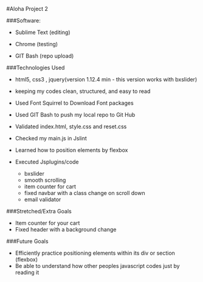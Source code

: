 #Aloha Project 2



###Software:
	
- Sublime Text (editing)
	
- Chrome (testing)
	
- GIT Bash (repo upload)



###Technologies Used
	
- html5, css3
, jquery(version 1.12.4 min - this version works with bxslider)
- keeping my codes clean, structured, and easy to read
	
- Used Font Squirrel to Download Font packages
	
- Used GIT Bash to push my local repo to Git Hub
	
- Validated index.html, style.css and reset.css

- Checked my main.js in Jslint
- Learned how to position elements by flexbox
- Executed Jsplugins/code
	- bxslider
	- smooth scrolling
	- item counter for cart
	- fixed navbar with a class change on scroll down
	- email validator

###Stretched/Extra Goals
	
- Item counter for your cart
- Fixed header with a background change

###Future Goals
	
- Efficiently practice positioning elements within its div or section
(flexbox)
- Be able to understand how other peoples javascript codes just by reading it